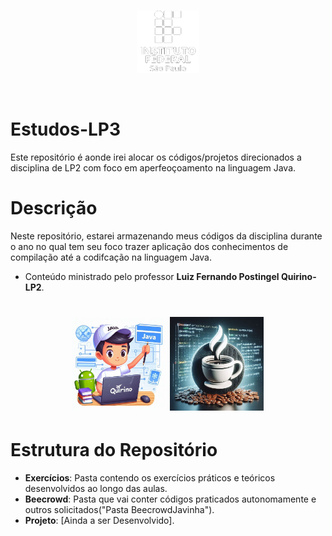  <h1 align="center">
    <img align="center" alt="React" height="100" width="100" src="https://github.com/GustavoEmiliano/GustavoEmiliano/blob/main/assets/1704307563178.png" alt="Instituto Federal"><br><br>

# Estudos-LP3
Este repositório é aonde irei alocar os códigos/projetos direcionados a disciplina de LP2 com foco em aperfeoçoamento na linguagem Java.

# Descrição
 Neste repositório, estarei armazenando meus códigos da disciplina durante o ano no qual tem seu foco trazer aplicação dos conhecimentos de compilação até a codifcação na linguagem Java.
 
 - Conteúdo ministrado pelo professor **Luiz Fernando Postingel Quirino-LP2**.

  <h1 align="center">
   <img alt="Gustavo" style="margin: 0 auto;" height="150" width="150"  src="https://github.com/GustavoEmiliano/LP2-IFSP/blob/main/imgs/OIG4.jpeg" alt="Gustavo">
    <img alt="Gustavo" style="margin: 0 auto;" height="150" width="150" src="https://github.com/GustavoEmiliano/LP2-IFSP/blob/main/imgs/OIG3%20(2).jpeg" alt="Gustavo">

 # Estrutura do Repositório
 - **Exercícios**: Pasta contendo os exercícios práticos e teóricos desenvolvidos ao longo das aulas.
 - **Beecrowd**: Pasta que vai conter códigos praticados autonomamente e outros solicitados("Pasta BeecrowdJavinha").
 -  **Projeto**: [Ainda a ser Desenvolvido].
